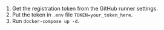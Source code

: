 1. Get the registration token from the GitHub runner settings.
2. Put the token in `.env` file `TOKEN=your_token_here`.
3. Run `docker-compose up -d`.